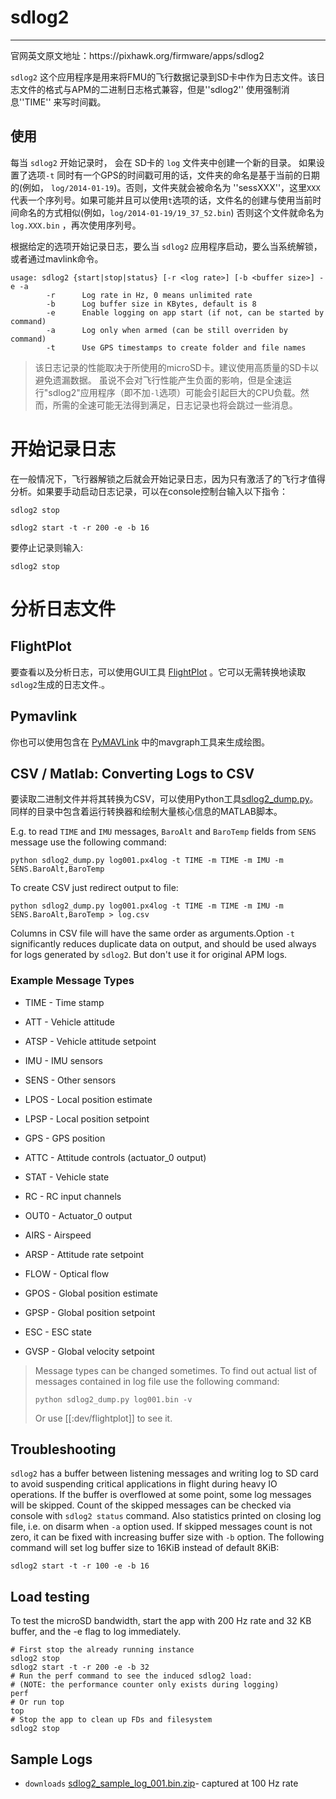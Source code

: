 # sdlog2

---

官网英文原文地址：https:\/\/pixhawk.org\/firmware\/apps\/sdlog2

`sdlog2` 这个应用程序是用来将FMU的飞行数据记录到SD卡中作为日志文件。该日志文件的格式与APM的二进制日志格式兼容，但是''sdlog2'' 使用强制消息''TIME'' 来写时间戳。

## 使用

每当 `sdlog2` 开始记录时， 会在 SD卡的 `log` 文件夹中创建一个新的目录。 如果设置了选项`-t` 同时有一个GPS的时间戳可用的话，文件夹的命名是基于当前的日期的\(例如， `log/2014-01-19`\)。否则，文件夹就会被命名为 ''sessXXX''，这里`XXX`代表一个序列号。如果可能并且可以使用`t`选项的话，文件名的创建与使用当前时间命名的方式相似\(例如，`log/2014-01-19/19_37_52.bin`\) 否则这个文件就命名为 `log.XXX.bin` ，再次使用序列号。

根据给定的选项开始记录日志，要么当 `sdlog2` 应用程序启动，要么当系统解锁，或者通过mavlink命令。

```
usage: sdlog2 {start|stop|status} [-r <log rate>] [-b <buffer size>] -e -a
        -r      Log rate in Hz, 0 means unlimited rate
        -b      Log buffer size in KBytes, default is 8
        -e      Enable logging on app start (if not, can be started by command)
        -a      Log only when armed (can be still overriden by command)
        -t      Use GPS timestamps to create folder and file names
```



> 该日志记录的性能取决于所使用的microSD卡。建议使用高质量的SD卡以避免遗漏数据。 虽说不会对飞行性能产生负面的影响，但是全速运行"sdlog2"应用程序（即不加`-l`选项）可能会引起巨大的CPU负载。然而，所需的全速可能无法得到满足，日志记录也将会跳过一些消息。

# 开始记录日志


在一般情况下，飞行器解锁之后就会开始记录日志，因为只有激活了的飞行才值得分析。如果要手动启动日志记录，可以在console控制台输入以下指令：

```
sdlog2 stop

sdlog2 start -t -r 200 -e -b 16
```

要停止记录则输入:

```
sdlog2 stop
```

# 分析日志文件

## FlightPlot

要查看以及分析日志，可以使用GUI工具 [FlightPlot](https://pixhawk.org/dev/flightplot) 。它可以无需转换地读取 `sdlog2`生成的日志文件.。

## Pymavlink

你也可以使用包含在 [PyMAVLink](https://pixhawk.org/dev/pymavlink) 中的mavgraph工具来生成绘图。

## CSV \/ Matlab: Converting Logs to CSV

要读取二进制文件并将其转换为CSV，可以使用Python工具[sdlog2\_dump.py](https://github.com/PX4/Firmware/tree/master/Tools/sdlog2)。同样的目录中包含着运行转换器和绘制大量核心信息的MATLAB脚本。

E.g. to read `TIME` and `IMU` messages, `BaroAlt` and `BaroTemp` fields from `SENS` message use the following command:

```
python sdlog2_dump.py log001.px4log -t TIME -m TIME -m IMU -m SENS.BaroAlt,BaroTemp
```

To create CSV just redirect output to file:

```
python sdlog2_dump.py log001.px4log -t TIME -m TIME -m IMU -m SENS.BaroAlt,BaroTemp > log.csv
```

Columns in CSV file will have the same order as arguments.Option `-t` significantly reduces duplicate data on output, and should be used always for logs generated by `sdlog2`. But don't use it for original APM logs.

### Example Message Types

* TIME - Time stamp

* ATT - Vehicle attitude

* ATSP - Vehicle attitude setpoint
* IMU - IMU sensors
* SENS - Other sensors
* LPOS - Local position estimate
* LPSP - Local position setpoint
* GPS - GPS position
* ATTC - Attitude controls \(actuator\_0 output\)
* STAT - Vehicle state
* RC - RC input channels
* OUT0 - Actuator\_0 output
* AIRS - Airspeed
* ARSP - Attitude rate setpoint
* FLOW - Optical flow
* GPOS - Global position estimate
* GPSP - Global position setpoint
* ESC - ESC state
* GVSP - Global velocity setpoint

> Message types can be changed sometimes. To find out actual list of messages contained in log file use the following command:
> 
> ```
> python sdlog2_dump.py log001.bin -v
> ```
> 
> Or use \[\[:dev\/flightplot\]\] to see it.

## Troubleshooting

`sdlog2` has a buffer between listening messages and writing log to SD card to avoid suspending critical applications in flight during heavy IO operations. If the buffer is overflowed at some point, some log messages will be skipped. Count of the skipped messages can be checked via console with `sdlog2 status` command. Also statistics printed on closing log file, i.e. on disarm when `-a` option used. If skipped messages count is not zero, it can be fixed with increasing buffer size with  `-b` option. The following command will set log buffer size to 16KiB instead of default 8KiB:

```
sdlog2 start -t -r 100 -e -b 16
```

## Load testing

To test the microSD bandwidth, start the app with 200 Hz rate and 32 KB buffer, and the -e flag to log immediately.

```
# First stop the already running instance
sdlog2 stop
sdlog2 start -t -r 200 -e -b 32
# Run the perf command to see the induced sdlog2 load:
# (NOTE: the performance counter only exists during logging)
perf
# Or run top
top
# Stop the app to clean up FDs and filesystem
sdlog2 stop

```

## Sample Logs

* `downloads` [sdlog2\_sample\_log\_001.bin.zip](http://7xvob5.com1.z0.glb.clouddn.com/sdlog2_sample_log_001.bin.zip)- captured at 100 Hz rate

